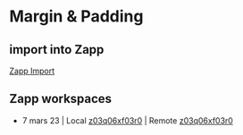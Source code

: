 # Margin & Padding

## import into Zapp

[Zapp Import](https://zapp.run/github/Robert-Scub/formation-flutter/tree/main/demo/flutter_margin_padding)

## Zapp workspaces

- 7 mars 23 | Local [z03q06xf03r0](http://localhost:3000/cours/flutter_layout_col_row/z03q06xf03r0) | Remote [z03q06xf03r0](http://localhost:3000/cours/flutter_layout_col_row/z03q06xf03r0)
